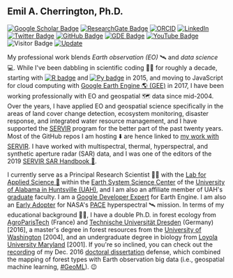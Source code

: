 ## Emil A. Cherrington, Ph.D.

[![Google Scholar Badge](https://img.shields.io/badge/Google-Scholar-lightgrey)](https://scholar.google.com/citations?user=DkrTBooAAAAJ&hl=en)
[![ResearchGate Badge](https://img.shields.io/badge/-ResearchGate-00CCBB?style=flat-square&logo=ResearchGate&logoColor=white)](https://www.researchgate.net/profile/Emil-Cherrington)
[![ORCID](https://img.shields.io/badge/ORCID-0000--0003--0524--4744-blue?style=flat-square&logo=orcid&logoColor=white)](https://orcid.org/0000-0003-0524-4744)
[![LinkedIn](https://img.shields.io/badge/LinkedIn-BzGEO-informational?style=flat-square&logo=linkedin&logoColor=white)](https://www.linkedin.com/in/bzgeo/)
[![Twitter Badge](https://img.shields.io/twitter/follow/BzGEO?style=social)](https://twitter.com/bzgeo)
[![GitHub Badge](https://img.shields.io/badge/-@BzGEO-181717?style=flat-square&logo=GitHub&logoColor=white)](https://github.com/bzgeo)
[![GDE Badge](https://img.shields.io/badge/GDE-Earth%20Engine-blue)](https://g.dev/bzgeo)
[![YouTube Badge](https://img.shields.io/badge/My-YouTube-crimson)](https://www.youtube.com/watch?v=cPfC1Cj2jLs&list=PL-xecztP0SNsVEftBhZNRVbPh5wwHKoAG)
![Visitor Badge](https://visitor-badge.laobi.icu/badge?page_id=bzgeo.bzgeo)
[![Update](https://img.shields.io/github/last-commit/bzgeo/bzgeo?label=profile%20updated&style=flat-square)](https://github.com/bzgeo)
<!-- ![Visitor Badge](https://visitor-badge.laobi.icu/badge?page_id=bzgeo.bzgeo) -->
<!--[![GitHub Badge](https://img.shields.io/github/followers/bzgeo?style=social)](https://github.com/bzgeo?tab=followers)-->

My professional work blends *Earth observation (EO)* 🛰️ and *data science* 💻. While I've been dabbling in scientific coding 👨‍💻 for roughly a decade, starting with [![R badge](https://img.shields.io/badge/-R-276DC3?style=flat-square&logo=R&logoColor=white
)](https://cran.r-project.org/) and [![Py badge](https://img.shields.io/badge/-Python-3776AB?style=flat-square&logo=Python&logoColor=white)](https://www.python.org/) in 2015, and moving to JavaScript for cloud computing with [Google Earth Engine 🌎 (GEE)](https://code.earthengine.google.com/) in 2017, I have been working professionally with EO and geospatial 🗺️ data since mid-2004. Over the years, I have applied EO and geospatial science specifically in the areas of land cover change detection, ecosystem monitoring, disaster response, and integrated water resource management, and I have supported the [SERVIR](https://science.nasa.gov/category/missions/servir/) program for the better part of the past twenty years. Most of the GitHub repos I am hosting ⬇️ are hence linked to [my work with SERVIR](https://www.nasa.gov/image-article/scientist-emil-cherrington/). I have worked with multispectral, thermal, hyperspectral, and synthetic aperture radar (SAR) data, and I was one of the editors of the 2019 [SERVIR SAR Handbook 📔](https://www.earthdata.nasa.gov/learn/earth-observation-data-basics/sar-handbook).

<!-- I have been a user of [![ArcGIS badge](https://img.shields.io/badge/ArcGIS-2C7AC3.svg?style=for-the-badge&logo=ArcGIS&logoColor=white)](https://www.esri.com/en-us/arcgis/products/arcgis-desktop/overview) and its successor [![ArcGIS Pro badge](https://img.shields.io/badge/ArcGIS%20Pro-2C7AC3.svg?style=for-the-badge&logo=ArcGIS&logoColor=black)](https://www.esri.com/en-us/arcgis/products/arcgis-pro/overview) since 2003. -->


I currently serve as a Principal Research Scientist 👨‍🔬 with the [Lab for Applied Science 🔬](https://www.uah.edu/essc/laboratory-for-applied-science) within the [Earth System Science Center](https://www.uah.edu/essc) of the [University of Alabama in Huntsville (UAH)](https://www.uah.edu), and I am also an affiliate member of UAH's [graduate](https://www.uah.edu/graduate/programs) faculty. I am a [Google Developer Expert](https://developers.google.com/profile/u/bzgeo) for Earth Engine. I am also an [Early Adopter](https://pace.oceansciences.org/people_ea.htm?id=127) for NASA's [PACE](https://pace.oceansciences.org/) hyperspectral 🛰️ mission. In terms of my educational background 👨‍🎓, I have a double Ph.D. in forest ecology from [AgroParisTech](https://www.agroparistech.fr/en) (France) and [Technische Universität Dresden](https://tu-dresden.de/?set_language=en) (Germany) [2016], a master's degree in forest resources from the [University of Washington](https://www.washington.edu/) [2004], and an undergraduate degree in biology from [Loyola University Maryland](https://www.loyola.edu/) [2001]. If you're so inclined, you can check out the [recording](https://www.youtube.com/watch?v=ZHlMsHHXU74) of my Dec. 2016 [doctoral dissertation](https://theses.hal.science/tel-01486533/) defense, which combined the mapping of forest types with Earth observation big data (i.e., geospatial machine learning, [#GeoML](https://bit.ly/geoml)). 😉

<!--
![alt](https://github-readme-stats.vercel.app/api/top-langs/?username=BzGEO&theme=default&show_icons=true&hide_border=true&layout=compact) -->
